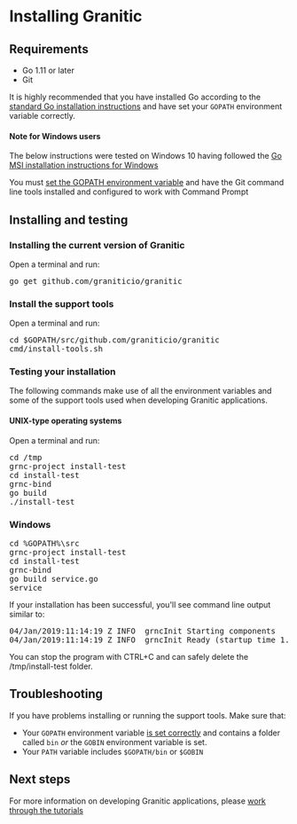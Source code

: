 # Installing Granitic

## Requirements

 * Go 1.11 or later
 * Git
 
 It is highly recommended that you have installed Go according to the [standard Go installation instructions](https://golang.org/doc/install) 
 and have set your `GOPATH` environment variable correctly.
 
#### Note for Windows users
 
The below instructions were tested on Windows 10 having followed the [Go MSI installation instructions for Windows](https://golang.org/doc/install)
 
You must [set the GOPATH environment variable](https://golang.org/doc/code.html#GOPATH) and have the Git command 
line tools installed and configured to work with Command Prompt
 
## Installing and testing

### Installing the current version of Granitic

Open a terminal and run:

<pre>
go get github.com/graniticio/granitic
</pre>
 
### Install the support tools

Open a terminal and run:

<pre>
cd $GOPATH/src/github.com/graniticio/granitic
cmd/install-tools.sh
</pre>
 

### Testing your installation

The following commands make use of all the environment variables and some of the support tools used when developing 
Granitic applications.
 
#### UNIX-type operating systems 
 
Open a terminal and run:

<pre>
cd /tmp
grnc-project install-test
cd install-test
grnc-bind
go build
./install-test
</pre>

### Windows

<pre>
cd %GOPATH%\src
grnc-project install-test
cd install-test
grnc-bind
go build service.go
service
</pre>


If your installation has been successful, you'll see command line output similar to:

<pre>
04/Jan/2019:11:14:19 Z INFO  grncInit Starting components
04/Jan/2019:11:14:19 Z INFO  grncInit Ready (startup time 1.749365ms)
</pre>

You can stop the program with CTRL+C and can safely delete the /tmp/install-test folder.

## Troubleshooting

If you have problems installing or running the support tools. Make sure that:
  
  * Your `GOPATH` environment variable [is set correctly](https://github.com/golang/go/wiki/GOPATH) and contains a folder called `bin` _or_ the `GOBIN` environment
  variable is set.
  * Your `PATH` variable includes `$GOPATH/bin` or `$GOBIN`

## Next steps

For more information on developing Granitic applications, please [work through the tutorials](https://github.com/graniticio/granitic/v2/tree/master/doc/tutorial)